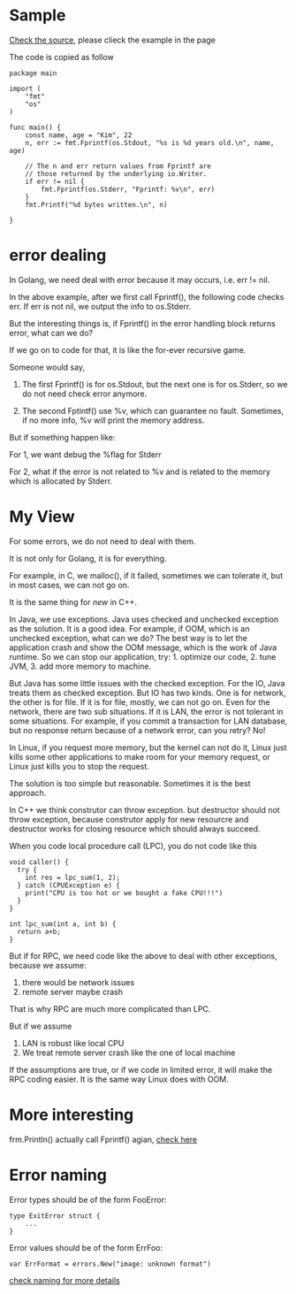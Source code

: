 # Sample

[Check the source](https://golang.org/pkg/fmt/#Fprintf), please clieck the example in the page

The code is copied as follow

```
package main

import (
	"fmt"
	"os"
)

func main() {
	const name, age = "Kim", 22
	n, err := fmt.Fprintf(os.Stdout, "%s is %d years old.\n", name, age)

	// The n and err return values from Fprintf are
	// those returned by the underlying io.Writer.
	if err != nil {
		fmt.Fprintf(os.Stderr, "Fprintf: %v\n", err)
	}
	fmt.Printf("%d bytes written.\n", n)

}
```

# error dealing

In Golang, we need deal with error because it may occurs, i.e. err != nil.

In the above example, after we first call Fprintf(), the following code checks err. If err is not nil, we output the info to os.Stderr.

But the interesting things is, if Fprintf() in the error handling block returns error, what can we do?

If we go on to code for that, it is like the for-ever recursive game.

Someone would say, 

1. The first Fprintf() is for os.Stdout, but the next one is for os.Stderr, so we do not need check error anymore.

2. The second Fptintf() use %v, which can guarantee no fault. Sometimes, if no more info, %v will print the memory address.

But if something happen like:

For 1, we want debug the %flag for Stderr

For 2, what if the error is not related to %v and is related to the memory which is allocated by Stderr.

# My View

For some errors, we do not need to deal with them.

It is not only for Golang, it is for everything.

For example, in C, we malloc(), if it failed, sometimes we can tolerate it, but in most cases, we can not go on.

It is the same thing for *new* in C++.

In Java, we use exceptions. Java uses checked and unchecked exception as the solution. It is a good idea. For example, if OOM, which is an unchecked exception, what can we do? The best way is to let the application crash and show the OOM message, which is the work of Java runtime. So we can stop our application, try: 1. optimize our code, 2. tune JVM, 3. add more memory to machine.

But Java has some little issues with the checked exception. For the IO, Java treats them as checked exception. But IO has two kinds. One is for network, the other is for file. If it is for file, mostly, we can not go on. Even for the network, there are two sub situations. If it is LAN, the error is not tolerant in some situations. For example, if you commit a transaction for LAN database, but no response return because of a network error, can you retry? No!

In Linux, if you request more memory, but the kernel can not do it, Linux just kills some other applications to make room for your memory request, or Linux just kills you to stop the request. 

The solution is too simple but reasonable. Sometimes it is the best approach.

In C++ we think construtor can throw exception. but destructor should not throw exception, because construtor apply for new resourcre and destructor works for closing resource which should always succeed.

When you code local procedure call (LPC), you do not code like this
```
void caller() {
  try {
    int res = lpc_sum(1, 2);
  } catch (CPUException e) {
    print("CPU is too hot or we bought a fake CPU!!!")
  }
}

int lpc_sum(int a, int b) {
  return a+b;
}
```

But if for RPC, we need code like the above to deal with other exceptions, because we assume:
1. there would be network issues
2. remote server maybe crash

That is why RPC are much more complicated than LPC. 

But if we assume
1. LAN is robust like local CPU
2. We treat remote server crash like the one of local machine 

If the assumptions are true, or if we code in limited error, it will make the RPC coding easier. It is the same way Linux does with OOM.

# More interesting 

frm.Println() actually call Fprintf() agian, [check here](https://golang.org/src/fmt/print.go?s=5840:5903#L202)

# Error naming

Error types should be of the form FooError:

```
type ExitError struct {
    ...
}
```

Error values should be of the form ErrFoo:

```
var ErrFormat = errors.New("image: unknown format")
```

[check naming for more details](naming.md)